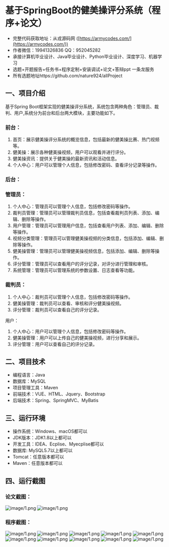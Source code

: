 基于SpringBoot的健美操评分系统（程序+论文）
=
- 完整代码获取地址：从戎源码网 ([https://armycodes.com/](https://armycodes.com/))
- 作者微信：19941326836  QQ：952045282 
- 承接计算机毕业设计、Java毕业设计、Python毕业设计、深度学习、机器学习
- 选题+开题报告+任务书+程序定制+安装调试+论文+答辩ppt 一条龙服务
- 所有选题地址https://github.com/nature924/allProject

一、项目介绍
---
基于Spring Boot框架实现的健美操评分系统，系统包含两种角色：管理员、裁判、用户,系统分为前台和后台两大模块，主要功能如下。

### 前台：

1. 首页：展示健美操评分系统的概览信息，包括最新的健美操比赛、热门视频等。
2. 健美操：展示各种健美操视频，用户可以观看并进行评分。
3. 健美操资讯：提供关于健美操的最新资讯和活动信息。
4. 个人中心：用户可以管理个人信息，包括修改密码、查看评分记录等操作。

### 后台：

### 管理员：
1. 个人中心：管理员可以管理个人信息，包括修改密码等操作。
2. 裁判员管理：管理员可以管理裁判员信息，包括查看裁判员列表、添加、编辑、删除等操作。
3. 用户管理：管理员可以管理用户信息，包括查看用户列表、添加、编辑、删除等操作。
4. 视频分类管理：管理员可以管理健美操视频的分类信息，包括添加、编辑、删除等操作。
5. 健美操管理：管理员可以管理健美操视频信息，包括添加、编辑、删除等操作。
6. 评分管理：管理员可以查看用户的评分记录，对评分进行管理和审核。
7. 系统管理：管理员可以管理系统的参数设置、日志查看等功能。

### 裁判员：
1. 个人中心：裁判员可以管理个人信息，包括修改密码等操作。
2. 健美操管理：裁判员可以查看、审核和评分健美操视频。
3. 评分管理：裁判员可以查看自己的评分记录。

用户：
1. 个人中心：用户可以管理个人信息，包括修改密码等操作。
2. 健美操管理：用户可以上传自己的健美操视频，进行分享和展示。
3. 评分管理：用户可以查看自己的评分记录。




二、项目技术
---
- 编程语言：Java
- 数据库：MySQL
- 项目管理工具：Maven
- 前端技术：VUE、HTML、Jquery、Bootstrap
- 后端技术：Spring、SpringMVC、MyBatis

三、运行环境
---
- 操作系统：Windows、macOS都可以
- JDK版本：JDK1.8以上都可以
- 开发工具：IDEA、Ecplise、Myecplise都可以
- 数据库: MySQL5.7以上都可以
- Tomcat：任意版本都可以
- Maven：任意版本都可以

四、运行截图
---
### 论文截图：
![image/1.png](limage/1.png)
![image/1.png](limage/2.png)

### 程序截图：
![image/1.png](image/1.png)
![image/1.png](image/2.png)
![image/1.png](image/3.png)
![image/1.png](image/4.png)
![image/1.png](image/5.png)
![image/1.png](image/6.png)
![image/1.png](image/7.png)
![image/1.png](image/8.png)
![image/1.png](image/9.png)
![image/1.png](image/10.png)

